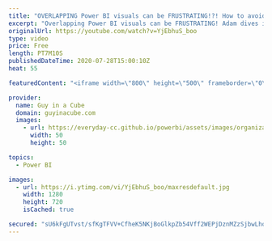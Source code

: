 ```yaml
---
title: "OVERLAPPING Power BI visuals can be FRUSTRATING!?! How to avoid?"
excerpt: "Overlapping Power BI visuals can be FRUSTRATING! Adam dives in to show you some tinkering to possibly avoid the situation.  Download Sample: https://guyinacu.be/overlapsample  📢 Become a member: https://guyinacu.be/membership   *******************  Want to take your Power BI skills to the next level?"
originalUrl: https://youtube.com/watch?v=YjEbhuS_boo
type: video
price: Free
length: PT7M10S
publishedDateTime: 2020-07-28T15:00:10Z
heat: 55

featuredContent: "<iframe width=\"800\" height=\"500\" frameborder=\"0\" src=\"https://www.youtube.com/embed/YjEbhuS_boo\" allow=\"accelerometer; autoplay; encrypted-media; gyroscope; picture-in-picture\" allowfullscreen></iframe>"

provider:
  name: Guy in a Cube
  domain: guyinacube.com
  images:
    - url: https://everyday-cc.github.io/powerbi/assets/images/organizations/guyinacube.com-50x50.jpg
      width: 50
      height: 50

topics:
  - Power BI

images:
  - url: https://i.ytimg.com/vi/YjEbhuS_boo/maxresdefault.jpg
    width: 1280
    height: 720
    isCached: true

secured: "sU6kFgUTvst/sfKgTFVV+CfheK5NKjBoGlkpZb54Vff2WEPjDznMZzSjbwLhoT1FqX8YD/SjNgbHAlc0wJSygFFPcKCWP3VqsNa5AQZk7r1jyUmubpOFrUgc56gxQ2lMNHC0KXQTvlbJy0sHppORE/QVlQX8RAHJZvR3PAaB09WEsTcY/oSIW/5I66QV01PE3JJdfIrFCVHPNoUskglNUXoiIy/+llHFVs0TbSylqAA94V0tA/FnCEiJ1PkWllfkk+sWCUPwlFTZk65U95gn7hv8b8CiYWNi006IzZC0MFMqg+oNlMb7IKbMJ7xnA6rL1SAp1oCxhKZpWx5s3iblt5/jw2so8y47Y8vCaLTz+LTZvXndYmIfkp75zGNqJnQpD3oQqT0uUd1RldZ1WUv0h1r2d8DCVuRIybyN4aOCVlU=;Ryv26GZk+xZNjoZcEkYHHg=="
---
```


